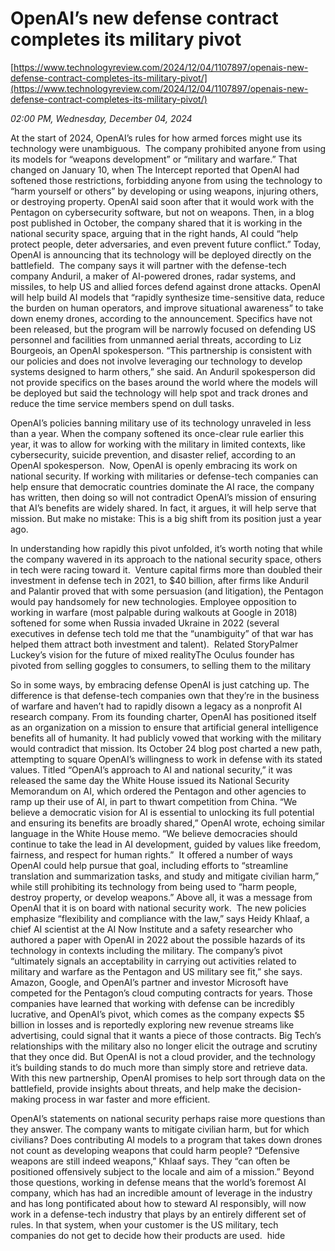 # OpenAI’s new defense contract completes its military pivot

[https://www.technologyreview.com/2024/12/04/1107897/openais-new-defense-contract-completes-its-military-pivot/](https://www.technologyreview.com/2024/12/04/1107897/openais-new-defense-contract-completes-its-military-pivot/)

*02:00 PM, Wednesday, December 04, 2024*

At the start of 2024, OpenAI’s rules for how armed forces might use its technology were unambiguous.  The company prohibited anyone from using its models for “weapons development” or “military and warfare.” That changed on January 10, when The Intercept reported that OpenAI had softened those restrictions, forbidding anyone from using the technology to “harm yourself or others” by developing or using weapons, injuring others, or destroying property. OpenAI said soon after that it would work with the Pentagon on cybersecurity software, but not on weapons. Then, in a blog post published in October, the company shared that it is working in the national security space, arguing that in the right hands, AI could “help protect people, deter adversaries, and even prevent future conflict.”  Today, OpenAI is announcing that its technology will be deployed directly on the battlefield.  The company says it will partner with the defense-tech company Anduril, a maker of AI-powered drones, radar systems, and missiles, to help US and allied forces defend against drone attacks. OpenAI will help build AI models that “rapidly synthesize time-sensitive data, reduce the burden on human operators, and improve situational awareness” to take down enemy drones, according to the announcement. Specifics have not been released, but the program will be narrowly focused on defending US personnel and facilities from unmanned aerial threats, according to Liz Bourgeois, an OpenAI spokesperson. “This partnership is consistent with our policies and does not involve leveraging our technology to develop systems designed to harm others,” she said. An Anduril spokesperson did not provide specifics on the bases around the world where the models will be deployed but said the technology will help spot and track drones and reduce the time service members spend on dull tasks.

OpenAI’s policies banning military use of its technology unraveled in less than a year. When the company softened its once-clear rule earlier this year, it was to allow for working with the military in limited contexts, like cybersecurity, suicide prevention, and disaster relief, according to an OpenAI spokesperson.  Now, OpenAI is openly embracing its work on national security. If working with militaries or defense-tech companies can help ensure that democratic countries dominate the AI race, the company has written, then doing so will not contradict OpenAI’s mission of ensuring that AI’s benefits are widely shared. In fact, it argues, it will help serve that mission. But make no mistake: This is a big shift from its position just a year ago.

In understanding how rapidly this pivot unfolded, it’s worth noting that while the company wavered in its approach to the national security space, others in tech were racing toward it.  Venture capital firms more than doubled their investment in defense tech in 2021, to $40 billion, after firms like Anduril and Palantir proved that with some persuasion (and litigation), the Pentagon would pay handsomely for new technologies. Employee opposition to working in warfare (most palpable during walkouts at Google in 2018) softened for some when Russia invaded Ukraine in 2022 (several executives in defense tech told me that the “unambiguity” of that war has helped them attract both investment and talent).  Related StoryPalmer Luckey’s vision for the future of mixed realityThe Oculus founder has pivoted from selling goggles to consumers, to selling them to the military

So in some ways, by embracing defense OpenAI is just catching up. The difference is that defense-tech companies own that they’re in the business of warfare and haven’t had to rapidly disown a legacy as a nonprofit AI research company. From its founding charter, OpenAI has positioned itself as an organization on a mission to ensure that artificial general intelligence benefits all of humanity. It had publicly vowed that working with the military would contradict that mission. Its October 24 blog post charted a new path, attempting to square OpenAI’s willingness to work in defense with its stated values. Titled “OpenAI’s approach to AI and national security,” it was released the same day the White House issued its National Security Memorandum on AI, which ordered the Pentagon and other agencies to ramp up their use of AI, in part to thwart competition from China. “We believe a democratic vision for AI is essential to unlocking its full potential and ensuring its benefits are broadly shared,” OpenAI wrote, echoing similar language in the White House memo. “We believe democracies should continue to take the lead in AI development, guided by values like freedom, fairness, and respect for human rights.”  It offered a number of ways OpenAI could help pursue that goal, including efforts to “streamline translation and summarization tasks, and study and mitigate civilian harm,” while still prohibiting its technology from being used to “harm people, destroy property, or develop weapons.” Above all, it was a message from OpenAI that it is on board with national security work.  The new policies emphasize “flexibility and compliance with the law,” says Heidy Khlaaf, a chief AI scientist at the AI Now Institute and a safety researcher who authored a paper with OpenAI in 2022 about the possible hazards of its technology in contexts including the military. The company’s pivot “ultimately signals an acceptability in carrying out activities related to military and warfare as the Pentagon and US military see fit,” she says. Amazon, Google, and OpenAI’s partner and investor Microsoft have competed for the Pentagon’s cloud computing contracts for years. Those companies have learned that working with defense can be incredibly lucrative, and OpenAI’s pivot, which comes as the company expects $5 billion in losses and is reportedly exploring new revenue streams like advertising, could signal that it wants a piece of those contracts. Big Tech’s relationships with the military also no longer elicit the outrage and scrutiny that they once did. But OpenAI is not a cloud provider, and the technology it’s building stands to do much more than simply store and retrieve data. With this new partnership, OpenAI promises to help sort through data on the battlefield, provide insights about threats, and help make the decision-making process in war faster and more efficient.

OpenAI’s statements on national security perhaps raise more questions than they answer. The company wants to mitigate civilian harm, but for which civilians? Does contributing AI models to a program that takes down drones not count as developing weapons that could harm people? “Defensive weapons are still indeed weapons,” Khlaaf says. They “can often be positioned offensively subject to the locale and aim of a mission.” Beyond those questions, working in defense means that the world’s foremost AI company, which has had an incredible amount of leverage in the industry and has long pontificated about how to steward AI responsibly, will now work in a defense-tech industry that plays by an entirely different set of rules. In that system, when your customer is the US military, tech companies do not get to decide how their products are used.  hide

